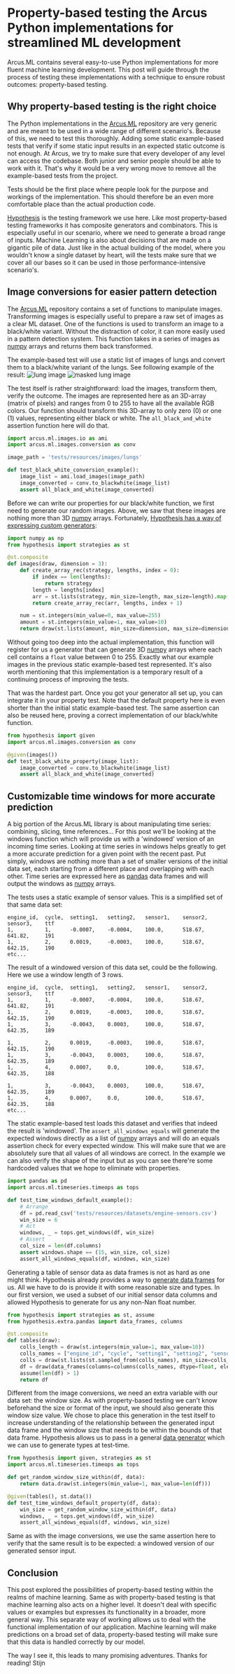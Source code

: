 # Property-based testing the Arcus Python implementations for streamlined ML development
Arcus.ML contains several easy-to-use Python implementations for more fluent machine learning development. This post will guide through the process of testing these implementations with a technique to ensure robust outcomes: property-based testing.

## Why property-based testing is the right choice
The Python implementations in the [Arcus.ML](https://machine-learning.arcus-azure.net/) repository are very generic and are meant to be used in a wide range of different scenario's. Because of this, we need to test this thoroughly. Adding some static example-based tests that verify if some static input results in an expected static outcome is not enough. At Arcus, we try to make sure that every developer of any level can access the codebase. Both junior and senior people should be able to work with it. That's why it would be a very wrong move to remove all the example-based tests from the project.

Tests should be the first place where people look for the purpose and workings of the implementation. This should therefore be an even more comfortable place than the actual production code.

[Hypothesis](https://hypothesis.readthedocs.io/en/latest/) is the testing framework we use here. Like most property-based testing frameworks it has composite generators and combinators. This is especially useful in our scenario, where we need to generate a broad range of inputs. Machine Learning is also about decisions that are made on a gigantic pile of data. Just like in the actual building of the model, where you wouldn't know a single dataset by heart, will the tests make sure that we cover all our bases so it can be used in those performance-intensive scenario's. 

## Image conversions for easier pattern detection
The [Arcus.ML](https://machine-learning.arcus-azure.net/) repository contains a set of functions to manipulate images. Transforming images is especially useful to prepare a raw set of images as a clear ML dataset. One of the functions is used to transform an image to a black/white variant. Without the distraction of color, it can more easily used in a pattern detection system. This function takes in a series of images as [numpy](https://numpy.org/doc/stable/user/absolute_beginners.html) arrays and returns them back transformed.

The example-based test will use a static list of images of lungs and convert them to a black/white variant of the lungs. See following example of the result:
![lung image](img/CHNCXR_0001_0.png)
![masked lung image](img/CHNCXR_0001_0_mask.png)

The test itself is rather straightforward: load the images, transform them, verify the outcome. The images are represented here as an 3D-array (matrix of pixels) and ranges from 0 to 255 to have all the available RGB colors. Our function should transform this 3D-array to only zero (0) or one (1) values, representing either black or white. The `all_black_and_white` assertion function here will do that.

```python
import arcus.ml.images.io as ami
import arcus.ml.images.conversion as conv

image_path = 'tests/resources/images/lungs'

def test_black_white_conversion_example():
    image_list = ami.load_images(image_path)
    image_converted = conv.to_blackwhite(image_list)
    assert all_black_and_white(image_converted)
```

Before we can write our properties for our black/white function, we first need to generate our random images. Above, we saw that these images are nothing more than 3D [numpy](https://numpy.org/doc/stable/user/absolute_beginners.html) arrays. Fortunately, [Hypothesis has a way of expressing custom generators](https://hypothesis.readthedocs.io/en/latest/data.html#composite-strategies):

```python
import numpy as np
from hypothesis import strategies as st

@st.composite
def images(draw, dimension = 3):
    def create_array_rec(strategy, lengths, index = 0):
        if index == len(lengths):
            return strategy
        length = lengths[index]
        arr = st.lists(strategy, min_size=length, max_size=length).map(lambda x : np.array(x))
        return create_array_rec(arr, lengths, index + 1)

    num = st.integers(min_value=0, max_value=255)
    amount = st.integers(min_value=1, max_value=10)
    return draw(st.lists(amount, min_size=dimension, max_size=dimension).flatmap(lambda lengths : create_array_rec(num, lengths)))
```

Without going too deep into the actual implementation, this function will register for us a generator that can generate 3D [numpy](https://numpy.org/doc/stable/user/absolute_beginners.html) arrays where each cell contains a `float` value between 0 to 255. Exactly what our example images in the previous static example-based test represented. It's also worth mentioning that this implementation is a temporary result of a continuing process of improving the tests.

That was the hardest part. Once you got your generator all set up, you can integrate it in your property test. Note that the default property here is even shorter than the initial static example-based test. The same assertion can also be reused here, proving a correct implementation of our black/white function.

```python
from hypothesis import given
import arcus.ml.images.conversion as conv

@given(images())
def test_black_white_property(image_list):
    image_converted = conv.to_blackwhite(image_list)
    assert all_black_and_white(image_converted)
```

## Customizable time windows for more accurate prediction
A big portion of the Arcus.ML library is about manipulating time series: combining, slicing, time references... For this post we'll be looking at the windows function which will provide us with a 'windowed' version of an incoming time series. Looking at time series in windows helps greatly to get a more accurate prediction for a given point with the recent past. Put simply, windows are nothing more than a set of smaller versions of the initial data set, each starting from a different place and overlapping with each other. Time series are expressed here as [pandas](https://pandas.pydata.org/docs/getting_started/index.html#getting-started) data frames and will output the windows as [numpy](https://numpy.org/doc/stable/user/absolute_beginners.html) arrays. 

The tests uses a static example of sensor values. This is a simplified set of that same data set:
```
engine_id,  cycle,  setting1,   setting2,   sensor1,    sensor2,    sensor3,    ttf
1,          1,      -0.0007,    -0.0004,    100.0,      518.67,     641.82,     191
1,          2,      0.0019,     -0.0003,    100.0,      518.67,     642.15,     190
etc...
```

The result of a windowed version of this data set, could be the following. Here we use a window length of 3 rows.
```
engine_id,  cycle,  setting1,   setting2,   sensor1,    sensor2,    sensor3,    ttf
1,          1,      -0.0007,    -0.0004,    100.0,      518.67,     641.82,     191
1,          2,      0.0019,     -0.0003,    100.0,      518.67,     642.15,     190
1,          3,      -0.0043,    0.0003,     100.0,      518.67,     642.35,     189

1,          2,      0.0019,     -0.0003,    100.0,      518.67,     642.15,     190
1,          3,      -0.0043,    0.0003,     100.0,      518.67,     642.35,     189
1,          4,      0.0007,     0.0,        100.0,      518.67,     642.35,     188

1,          3,      -0.0043,    0.0003,     100.0,      518.67,     642.35,     189
1,          4,      0.0007,     0.0,        100.0,      518.67,     642.35,     188
etc...
```

The static example-based test loads this dataset and verifies that indeed the result is 'windowed'. The `assert_all_windows_equals` will generate the expected windows directly as a list of [numpy](https://numpy.org/doc/stable/user/absolute_beginners.html) arrays and will do an equals assertion check for every expected window. This will make sure that we are absolutely sure that all values of all windows are correct. In the example we can also verify the shape of the input but as you can see there're some hardcoded values that we hope to eliminate with properties.

```python
import pandas as pd 
import arcus.ml.timeseries.timeops as tops

def test_time_windows_default_example():
    # Arrange
    df = pd.read_csv('tests/resources/datasets/engine-sensors.csv') 
    win_size = 6
    # Act
    windows, _ = tops.get_windows(df, win_size)
    # Assert
    col_size = len(df.columns)
    assert windows.shape == (15, win_size, col_size)
    assert_all_windows_equals(df, windows, win_size)
```

Generating a table of sensor data as data frames is not as hard as one might think. Hypothesis already provides a way to [generate data frames](https://hypothesis.readthedocs.io/en/latest/numpy.html?highlight=dataframe#hypothesis.extra.pandas.data_frames) for us. All we have to do is provide it with some reasonable size and types. In our first version, we used a subset of our initial sensor data columns and allowed Hypothesis to generate for us any non-Nan float number.

```python
from hypothesis import strategies as st, assume
from hypothesis.extra.pandas import data_frames, columns

@st.composite
def tables(draw):
    colls_length = draw(st.integers(min_value=1, max_value=10))
    colls_names = ["engine_id", "cycle", "setting1", "setting2", "sensor4", "seonsor4", "sensor10"]
    colls = draw(st.lists(st.sampled_from(colls_names), min_size=colls_length, max_size=colls_length))
    df = draw(data_frames(columns=columns(colls_names, dtype=float, elements=st.floats(allow_nan=False))))
    assume(len(df) > 1)
    return df
```

Different from the image conversions, we need an extra variable with our data set: the window size. As with property-based testing we can't know beforehand the size or format of the input, we should also generate this window size value. We chose to place this generation in the test itself to increase understanding of the relationship between the generated input data frame and the window size that needs to be within the bounds of that data frame. Hypothesis allows us to pass in a general [data generator](https://hypothesis.readthedocs.io/en/latest/data.html#drawing-interactively-in-tests) which we can use to generate types at test-time.

```python
from hypothesis import given, strategies as st
import arcus.ml.timeseries.timeops as tops

def get_random_window_size_within(df, data):
    return data.draw(st.integers(min_value=1, max_value=len(df)))

@given(tables(), st.data())
def test_time_windows_default_property(df, data):
    win_size = get_random_window_size_within(df, data)
    windows, _ = tops.get_windows(df, win_size)
    assert_all_windows_equals(df, windows, win_size)
```

Same as with the image conversions, we use the same assertion here to verify that the same result is to be expected: a windowed version of our generated sensor input.

## Conclusion
This post explored the possibilities of property-based testing within the realms of machine learning. Same as with property-based testing is that machine learning also acts on a higher level. It doesn't deal with specific values or examples but expresses its functionality in a broader, more general way. This separate way of working allows us to deal with the functional implementation of our application. Machine learning will make predictions on a broad set of data, property-based testing will make sure that this data is handled correctly by our model.

The way I see it, this leads to many promising adventures.
Thanks for reading!
Stijn
